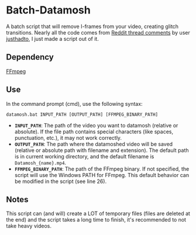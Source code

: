 # Batch-Datamosh
A batch script that will remove I-frames from your video, creating glitch transitions. Nearly all the code comes from [Reddit thread comments](https://www.reddit.com/r/datamoshing/comments/t46x3i/datamoshing_with_ffmpeg_howto_in_comments/) by user [justhadto](https://www.reddit.com/user/justhadto/), I just made a script out of it.

## Dependency
[FFmpeg](https://www.ffmpeg.org/)

## Use
In the command prompt (cmd), use the following syntax:
```
datamosh.bat INPUT_PATH [OUTPUT_PATH] [FFMPEG_BINARY_PATH]
```
- **`INPUT_PATH`**: The path of the video you want to datamosh (relative or absolute). If the file path contains special characters (like spaces, punctuation, etc.), it may not work correctly.
- **`OUTPUT_PATH`**: The path where the datamoshed video will be saved (relative or absolute path with filename and extension). The default path is in current working directory, and the default filename is `Datamosh_{name}.mp4`.
- **`FFMPEG_BINARY_PATH`**: The path of the FFmpeg binary. If not specified, the script will use the Windows PATH for FFmpeg. This default behavior can be modified in the script (see line 26).
## Notes
This script can (and will) create a LOT of temporary files (files are deleted at the end) and the script takes a long time to finish, it's recommended to not take heavy videos.
